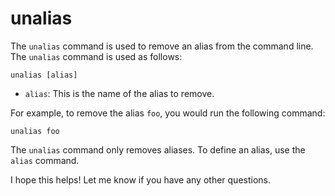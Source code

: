 # unalias

The `unalias` command is used to remove an alias from the command line. The `unalias` command is used as follows:

```
unalias [alias]
```

* `alias`: This is the name of the alias to remove.

For example, to remove the alias `foo`, you would run the following command:

```
unalias foo
```

The `unalias` command only removes aliases. To define an alias, use the `alias` command.

I hope this helps! Let me know if you have any other questions.
